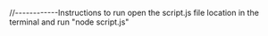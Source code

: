 //------------Instructions to run
open the script.js file location in the terminal and run "node script.js"